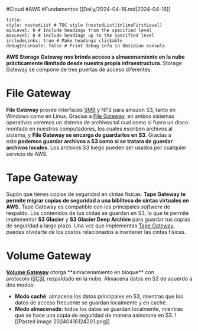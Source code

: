 #Cloud #AWS #Fundamentos
[[Daily/2024-04-16.md|2024-04-16]]
```table-of-contents
title: 
style: nestedList # TOC style (nestedList|inlineFirstLevel)
minLevel: 0 # Include headings from the specified level
maxLevel: 0 # Include headings up to the specified level
includeLinks: true # Make headings clickable
debugInConsole: false # Print debug info in Obsidian console
```
**AWS Storage Gateway nos brinda acceso a almacenamiento en la nube prácticamente ilimitado desde nuestra propia infraestructura**.
Storage Gateway se compone de tres puertas de acceso diferentes:
# File Gateway
**File Gateway** provee interfaces [SMB](https://es.wikipedia.org/wiki/Server_Message_Block) y NFS para amazon S3, tanto en Windows como en Linux. Gracias a [File Gateway](https://aws.amazon.com/es/storagegateway/file/), en ambos sistemas operativos veremos un sistema de archivos tal cual como si fuera un disco montado en nuestros computadores, los cuales escriben archivos al sistema, y **File Gateway se encarga de guardarlos en S3**.
Gracias a esto **podemos guardar archivos a S3 como si se tratara de guardar archivos locales.** Los archivos S3 luego pueden ser usados por cualquier servicio de AWS.
# Tape Gateway
Supón que tienes copias de seguridad en cintas físicas. **Tape Gateway te permite migrar copias de seguridad a una bibliteca de cintas virtuales en AWS.** Tape Gateway es compatible con los principales _software_ de respaldo.
Los contenidos de tus cintas se guardan en S3, lo que te permite implementar **S3 Glacier** y **S3 Glacier Deep Archive** para guardar tus copias de seguridad a largo plazo. Una vez que implementas [Tape Gateway](https://aws.amazon.com/es/storagegateway/vtl/), puedes olvidarte de los costos relacionados a mantener las cintas físicas.
# Volume Gateway
[**Volume Gateway**](https://aws.amazon.com/es/storagegateway/volume/#:~:text=Volume%20Gateway%20brinda%20vol%C3%BAmenes%20de,cach%C3%A9%20como%20en%20modo%20almacenado.) otorga **almacenamiento en bloque** con protocolo [iSCSI](https://community.fs.com/es/blog/iscsi-storage-basics-plan-iscsi-san.html#:~:text=el%20almacenamiento%20iSCSI%3F-,iSCSI%20es%20un%20protocolo%20de%20red%20de%20%C3%A1rea%20de%20almacenamiento,trav%C3%A9s%20de%20redes%20TCP%2FIP.), respaldado en la nube. Almacena datos en S3 de acuerdo a dos modos:
- **Modo caché**: almacena los datos principales en S3, mientras que los datos de acceso frecuente se guardan localmente y en caché.
- **Modo almacenado**: todos los datos se guardan localmente, mientras que se hace una copia de seguridad de manera asíncrona en S3.
![[Pasted image 20240416124201.png]]